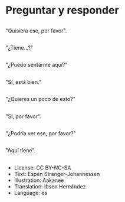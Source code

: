 # Preguntar y responder

##
"Quisiera ese, por favor".

##
"¿Tiene...?"

##
"¿Puedo sentarme aquí?"

##
"Sí, está bien."

##
"¿Quieres un poco de esto?"

##
"Sí, por favor".

##
"¿Podría ver ese, por favor?"

##
"Aquí tiene".

##
* License: CC BY-NC-SA
* Text: Espen Stranger-Johannessen
* Illustration: Aakanee
* Translation: Ibsen Hernández
* Language: es
